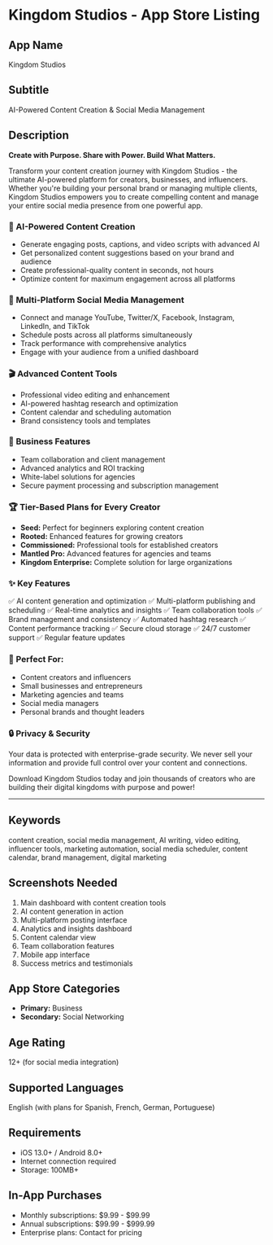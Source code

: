 # Kingdom Studios - App Store Listing

## App Name

Kingdom Studios

## Subtitle

AI-Powered Content Creation & Social Media Management

## Description

**Create with Purpose. Share with Power. Build What Matters.**

Transform your content creation journey with Kingdom Studios - the ultimate AI-powered platform for creators, businesses, and influencers. Whether you're building your personal brand or managing multiple clients, Kingdom Studios empowers you to create compelling content and manage your entire social media presence from one powerful app.

### 🤖 AI-Powered Content Creation

- Generate engaging posts, captions, and video scripts with advanced AI
- Get personalized content suggestions based on your brand and audience
- Create professional-quality content in seconds, not hours
- Optimize content for maximum engagement across all platforms

### 📱 Multi-Platform Social Media Management

- Connect and manage YouTube, Twitter/X, Facebook, Instagram, LinkedIn, and TikTok
- Schedule posts across all platforms simultaneously
- Track performance with comprehensive analytics
- Engage with your audience from a unified dashboard

### 🎬 Advanced Content Tools

- Professional video editing and enhancement
- AI-powered hashtag research and optimization
- Content calendar and scheduling automation
- Brand consistency tools and templates

### 💼 Business Features

- Team collaboration and client management
- Advanced analytics and ROI tracking
- White-label solutions for agencies
- Secure payment processing and subscription management

### 🏆 Tier-Based Plans for Every Creator

- **Seed:** Perfect for beginners exploring content creation
- **Rooted:** Enhanced features for growing creators
- **Commissioned:** Professional tools for established creators
- **Mantled Pro:** Advanced features for agencies and teams
- **Kingdom Enterprise:** Complete solution for large organizations

### ✨ Key Features

✅ AI content generation and optimization
✅ Multi-platform publishing and scheduling
✅ Real-time analytics and insights
✅ Team collaboration tools
✅ Brand management and consistency
✅ Automated hashtag research
✅ Content performance tracking
✅ Secure cloud storage
✅ 24/7 customer support
✅ Regular feature updates

### 🎯 Perfect For:

- Content creators and influencers
- Small businesses and entrepreneurs
- Marketing agencies and teams
- Social media managers
- Personal brands and thought leaders

### 🔒 Privacy & Security

Your data is protected with enterprise-grade security. We never sell your information and provide full control over your content and connections.

Download Kingdom Studios today and join thousands of creators who are building their digital kingdoms with purpose and power!

---

## Keywords

content creation, social media management, AI writing, video editing, influencer tools, marketing automation, social media scheduler, content calendar, brand management, digital marketing

## Screenshots Needed

1. Main dashboard with content creation tools
2. AI content generation in action
3. Multi-platform posting interface
4. Analytics and insights dashboard
5. Content calendar view
6. Team collaboration features
7. Mobile app interface
8. Success metrics and testimonials

## App Store Categories

- **Primary:** Business
- **Secondary:** Social Networking

## Age Rating

12+ (for social media integration)

## Supported Languages

English (with plans for Spanish, French, German, Portuguese)

## Requirements

- iOS 13.0+ / Android 8.0+
- Internet connection required
- Storage: 100MB+

## In-App Purchases

- Monthly subscriptions: $9.99 - $99.99
- Annual subscriptions: $99.99 - $999.99
- Enterprise plans: Contact for pricing
